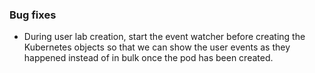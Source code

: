 ### Bug fixes

- During user lab creation, start the event watcher before creating the Kubernetes objects so that we can show the user events as they happened instead of in bulk once the pod has been created.
